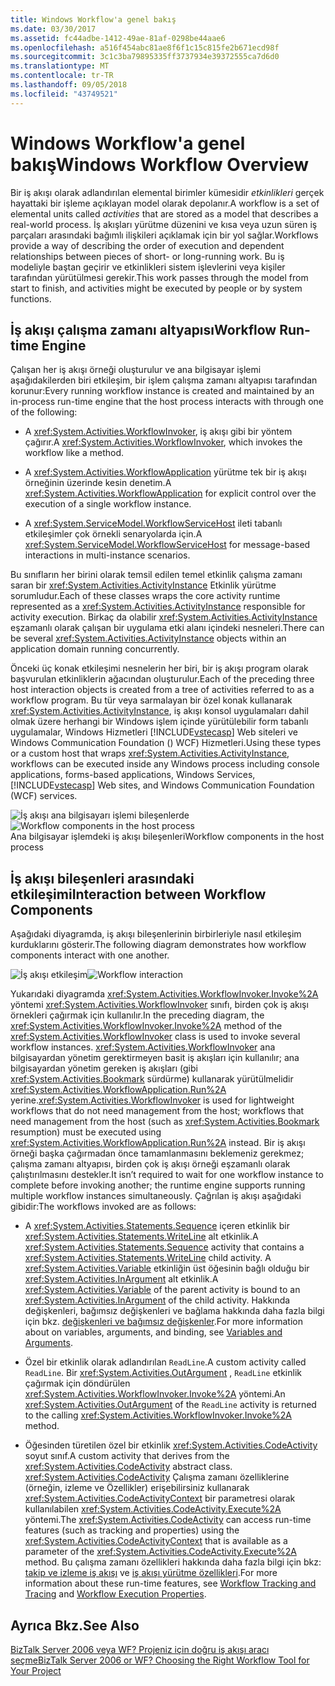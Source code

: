 ```yaml
---
title: Windows Workflow'a genel bakış
ms.date: 03/30/2017
ms.assetid: fc44adbe-1412-49ae-81af-0298be44aae6
ms.openlocfilehash: a516f454abc81ae8f6f1c15c815fe2b671ecd98f
ms.sourcegitcommit: 3c1c3ba79895335ff3737934e39372555ca7d6d0
ms.translationtype: MT
ms.contentlocale: tr-TR
ms.lasthandoff: 09/05/2018
ms.locfileid: "43749521"
---
```

# <a name="windows-workflow-overview"></a><span data-ttu-id="a98f3-102">Windows Workflow'a genel bakış</span><span class="sxs-lookup"><span data-stu-id="a98f3-102">Windows Workflow Overview</span></span>
<span data-ttu-id="a98f3-103">Bir iş akışı olarak adlandırılan elemental birimler kümesidir *etkinlikleri* gerçek hayattaki bir işleme açıklayan model olarak depolanır.</span><span class="sxs-lookup"><span data-stu-id="a98f3-103">A workflow is a set of elemental units called *activities* that are stored as a model that describes a real-world process.</span></span> <span data-ttu-id="a98f3-104">İş akışları yürütme düzenini ve kısa veya uzun süren iş parçaları arasındaki bağımlı ilişkileri açıklamak için bir yol sağlar.</span><span class="sxs-lookup"><span data-stu-id="a98f3-104">Workflows provide a way of describing the order of execution and dependent relationships between pieces of short- or long-running work.</span></span> <span data-ttu-id="a98f3-105">Bu iş modeliyle baştan geçirir ve etkinlikleri sistem işlevlerini veya kişiler tarafından yürütülmesi gerekir.</span><span class="sxs-lookup"><span data-stu-id="a98f3-105">This work passes through the model from start to finish, and activities might be executed by people or by system functions.</span></span>  
  
## <a name="workflow-run-time-engine"></a><span data-ttu-id="a98f3-106">İş akışı çalışma zamanı altyapısı</span><span class="sxs-lookup"><span data-stu-id="a98f3-106">Workflow Run-time Engine</span></span>  
 <span data-ttu-id="a98f3-107">Çalışan her iş akışı örneği oluşturulur ve ana bilgisayar işlemi aşağıdakilerden biri etkileşim, bir işlem çalışma zamanı altyapısı tarafından korunur:</span><span class="sxs-lookup"><span data-stu-id="a98f3-107">Every running workflow instance is created and maintained by an in-process run-time engine that the host process interacts with through one of the following:</span></span>  
  
-   <span data-ttu-id="a98f3-108">A <xref:System.Activities.WorkflowInvoker>, iş akışı gibi bir yöntem çağırır.</span><span class="sxs-lookup"><span data-stu-id="a98f3-108">A <xref:System.Activities.WorkflowInvoker>, which invokes the workflow like a method.</span></span>  
  
-   <span data-ttu-id="a98f3-109">A <xref:System.Activities.WorkflowApplication> yürütme tek bir iş akışı örneğinin üzerinde kesin denetim.</span><span class="sxs-lookup"><span data-stu-id="a98f3-109">A <xref:System.Activities.WorkflowApplication> for explicit control over the execution of a single workflow instance.</span></span>  
  
-   <span data-ttu-id="a98f3-110">A <xref:System.ServiceModel.WorkflowServiceHost> ileti tabanlı etkileşimler çok örnekli senaryolarda için.</span><span class="sxs-lookup"><span data-stu-id="a98f3-110">A <xref:System.ServiceModel.WorkflowServiceHost> for message-based interactions in multi-instance scenarios.</span></span>  
  
 <span data-ttu-id="a98f3-111">Bu sınıfların her birini olarak temsil edilen temel etkinlik çalışma zamanı saran bir <xref:System.Activities.ActivityInstance> Etkinlik yürütme sorumludur.</span><span class="sxs-lookup"><span data-stu-id="a98f3-111">Each of these classes wraps the core activity runtime represented as a <xref:System.Activities.ActivityInstance> responsible for activity execution.</span></span> <span data-ttu-id="a98f3-112">Birkaç da olabilir <xref:System.Activities.ActivityInstance> eşzamanlı olarak çalışan bir uygulama etki alanı içindeki nesneleri.</span><span class="sxs-lookup"><span data-stu-id="a98f3-112">There can be several <xref:System.Activities.ActivityInstance> objects within an application domain running concurrently.</span></span>  
  
 <span data-ttu-id="a98f3-113">Önceki üç konak etkileşimi nesnelerin her biri, bir iş akışı program olarak başvurulan etkinliklerin ağacından oluşturulur.</span><span class="sxs-lookup"><span data-stu-id="a98f3-113">Each of the preceding three host interaction objects is created from a tree of activities referred to as a workflow program.</span></span> <span data-ttu-id="a98f3-114">Bu tür veya sarmalayan bir özel konak kullanarak <xref:System.Activities.ActivityInstance>, iş akışı konsol uygulamaları dahil olmak üzere herhangi bir Windows işlem içinde yürütülebilir form tabanlı uygulamalar, Windows Hizmetleri [!INCLUDE[vstecasp](../../../includes/vstecasp-md.md)] Web siteleri ve Windows Communication Foundation () WCF) Hizmetleri.</span><span class="sxs-lookup"><span data-stu-id="a98f3-114">Using these types or a custom host that wraps <xref:System.Activities.ActivityInstance>, workflows can be executed inside any Windows process including console applications, forms-based applications, Windows Services, [!INCLUDE[vstecasp](../../../includes/vstecasp-md.md)] Web sites, and Windows Communication Foundation (WCF) services.</span></span>  
  
 <span data-ttu-id="a98f3-115">![İş akışı ana bilgisayarı işlemi bileşenlerde](../../../docs/framework/windows-workflow-foundation/media/44c79d1d-178b-4487-87ed-3e33015a3842.gif "44c79d1d-178b-4487-87ed-3e33015a3842")</span><span class="sxs-lookup"><span data-stu-id="a98f3-115">![Workflow components in the host process](../../../docs/framework/windows-workflow-foundation/media/44c79d1d-178b-4487-87ed-3e33015a3842.gif "44c79d1d-178b-4487-87ed-3e33015a3842")</span></span>  
<span data-ttu-id="a98f3-116">Ana bilgisayar işlemdeki iş akışı bileşenleri</span><span class="sxs-lookup"><span data-stu-id="a98f3-116">Workflow components in the host process</span></span>  
  
## <a name="interaction-between-workflow-components"></a><span data-ttu-id="a98f3-117">İş akışı bileşenleri arasındaki etkileşimi</span><span class="sxs-lookup"><span data-stu-id="a98f3-117">Interaction between Workflow Components</span></span>  
 <span data-ttu-id="a98f3-118">Aşağıdaki diyagramda, iş akışı bileşenlerinin birbirleriyle nasıl etkileşim kurduklarını gösterir.</span><span class="sxs-lookup"><span data-stu-id="a98f3-118">The following diagram demonstrates how workflow components interact with one another.</span></span>  
  
 <span data-ttu-id="a98f3-119">![İş akışı etkileşim](../../../docs/framework/windows-workflow-foundation/media/workflowinteraction.gif "WorkflowInteraction")</span><span class="sxs-lookup"><span data-stu-id="a98f3-119">![Workflow interaction](../../../docs/framework/windows-workflow-foundation/media/workflowinteraction.gif "WorkflowInteraction")</span></span>  
  
 <span data-ttu-id="a98f3-120">Yukarıdaki diyagramda <xref:System.Activities.WorkflowInvoker.Invoke%2A> yöntemi <xref:System.Activities.WorkflowInvoker> sınıfı, birden çok iş akışı örnekleri çağırmak için kullanılır.</span><span class="sxs-lookup"><span data-stu-id="a98f3-120">In the preceding diagram, the <xref:System.Activities.WorkflowInvoker.Invoke%2A> method of the <xref:System.Activities.WorkflowInvoker> class is used to invoke several workflow instances.</span></span> <span data-ttu-id="a98f3-121"><xref:System.Activities.WorkflowInvoker> ana bilgisayardan yönetim gerektirmeyen basit iş akışları için kullanılır; ana bilgisayardan yönetim gereken iş akışları (gibi <xref:System.Activities.Bookmark> sürdürme) kullanarak yürütülmelidir <xref:System.Activities.WorkflowApplication.Run%2A> yerine.</span><span class="sxs-lookup"><span data-stu-id="a98f3-121"><xref:System.Activities.WorkflowInvoker> is used for lightweight workflows that do not need management from the host; workflows that need management from the host (such as <xref:System.Activities.Bookmark> resumption) must be executed using <xref:System.Activities.WorkflowApplication.Run%2A> instead.</span></span> <span data-ttu-id="a98f3-122">Bir iş akışı örneği başka çağırmadan önce tamamlanmasını beklemeniz gerekmez; çalışma zamanı altyapısı, birden çok iş akışı örneği eşzamanlı olarak çalıştırılmasını destekler.</span><span class="sxs-lookup"><span data-stu-id="a98f3-122">It isn’t required to wait for one workflow instance to complete before invoking another; the runtime engine supports running multiple workflow instances simultaneously.</span></span>  <span data-ttu-id="a98f3-123">Çağrılan iş akışı aşağıdaki gibidir:</span><span class="sxs-lookup"><span data-stu-id="a98f3-123">The workflows invoked are as follows:</span></span>  
  
-   <span data-ttu-id="a98f3-124">A <xref:System.Activities.Statements.Sequence> içeren etkinlik bir <xref:System.Activities.Statements.WriteLine> alt etkinlik.</span><span class="sxs-lookup"><span data-stu-id="a98f3-124">A <xref:System.Activities.Statements.Sequence> activity that contains a <xref:System.Activities.Statements.WriteLine> child activity.</span></span> <span data-ttu-id="a98f3-125">A <xref:System.Activities.Variable> etkinliğin üst öğesinin bağlı olduğu bir <xref:System.Activities.InArgument> alt etkinlik.</span><span class="sxs-lookup"><span data-stu-id="a98f3-125">A <xref:System.Activities.Variable> of the parent activity is bound to an <xref:System.Activities.InArgument> of the child activity.</span></span> <span data-ttu-id="a98f3-126">Hakkında değişkenleri, bağımsız değişkenleri ve bağlama hakkında daha fazla bilgi için bkz. [değişkenleri ve bağımsız değişkenler](../../../docs/framework/windows-workflow-foundation/variables-and-arguments.md).</span><span class="sxs-lookup"><span data-stu-id="a98f3-126">For more information about on variables, arguments, and binding, see [Variables and Arguments](../../../docs/framework/windows-workflow-foundation/variables-and-arguments.md).</span></span>  
  
-   <span data-ttu-id="a98f3-127">Özel bir etkinlik olarak adlandırılan `ReadLine`.</span><span class="sxs-lookup"><span data-stu-id="a98f3-127">A custom activity called `ReadLine`.</span></span> <span data-ttu-id="a98f3-128">Bir <xref:System.Activities.OutArgument> , `ReadLine` etkinlik çağırmak için döndürülen <xref:System.Activities.WorkflowInvoker.Invoke%2A> yöntemi.</span><span class="sxs-lookup"><span data-stu-id="a98f3-128">An <xref:System.Activities.OutArgument> of the `ReadLine` activity is returned to the calling <xref:System.Activities.WorkflowInvoker.Invoke%2A> method.</span></span>  
  
-   <span data-ttu-id="a98f3-129">Öğesinden türetilen özel bir etkinlik <xref:System.Activities.CodeActivity> soyut sınıf.</span><span class="sxs-lookup"><span data-stu-id="a98f3-129">A custom activity that derives from the <xref:System.Activities.CodeActivity> abstract class.</span></span> <span data-ttu-id="a98f3-130"><xref:System.Activities.CodeActivity> Çalışma zamanı özelliklerine (örneğin, izleme ve Özellikler) erişebilirsiniz kullanarak <xref:System.Activities.CodeActivityContext> bir parametresi olarak kullanılabilen <xref:System.Activities.CodeActivity.Execute%2A> yöntemi.</span><span class="sxs-lookup"><span data-stu-id="a98f3-130">The <xref:System.Activities.CodeActivity> can access run-time features (such as tracking and properties) using the <xref:System.Activities.CodeActivityContext> that is available as a parameter of the <xref:System.Activities.CodeActivity.Execute%2A> method.</span></span> <span data-ttu-id="a98f3-131">Bu çalışma zamanı özellikleri hakkında daha fazla bilgi için bkz: [takip ve izleme iş akışı](../../../docs/framework/windows-workflow-foundation/workflow-tracking-and-tracing.md) ve [iş akışı yürütme özellikleri](../../../docs/framework/windows-workflow-foundation/workflow-execution-properties.md).</span><span class="sxs-lookup"><span data-stu-id="a98f3-131">For more information about these run-time features, see [Workflow Tracking and Tracing](../../../docs/framework/windows-workflow-foundation/workflow-tracking-and-tracing.md) and [Workflow Execution Properties](../../../docs/framework/windows-workflow-foundation/workflow-execution-properties.md).</span></span>  
  
## <a name="see-also"></a><span data-ttu-id="a98f3-132">Ayrıca Bkz.</span><span class="sxs-lookup"><span data-stu-id="a98f3-132">See Also</span></span>  
 [<span data-ttu-id="a98f3-133">BizTalk Server 2006 veya WF? Projeniz için doğru iş akışı aracı seçme</span><span class="sxs-lookup"><span data-stu-id="a98f3-133">BizTalk Server 2006 or WF? Choosing the Right Workflow Tool for Your Project</span></span>](https://go.microsoft.com/fwlink/?LinkId=154901)
